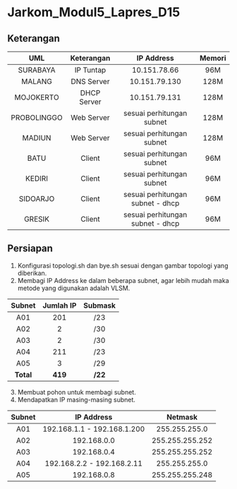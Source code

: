 # Jarkom_Modul5_Lapres_D15

## Keterangan

| UML  | Keterangan | IP Address | Memori |
| :-----: | :-------: | :-----: | :-----: |
| SURABAYA | IP Tuntap | 10.151.78.66 | 96M |
| MALANG | DNS Server | 10.151.79.130 | 128M |
| MOJOKERTO | DHCP Server | 10.151.79.131 | 128M |
| PROBOLINGGO | Web Server | sesuai perhitungan subnet | 128M |
| MADIUN | Web Server | sesuai perhitungan subnet | 128M |
| BATU | Client | sesuai perhitungan subnet | 96M |
| KEDIRI | Client | sesuai perhitungan subnet | 96M |
| SIDOARJO | Client | sesuai perhitungan subnet - dhcp | 96M |
| GRESIK | Client| sesuai perhitungan subnet - dhcp | 96M |

## Persiapan
1. Konfigurasi topologi.sh dan bye.sh sesuai dengan gambar topologi yang diberikan.
2. Membagi IP Address ke dalam beberapa subnet, agar lebih mudah maka metode yang digunakan adalah VLSM.

| Subnet  | Jumlah IP | Submask |
| :-----: | :-------: | :-----: |
| A01  | 201  | /23 |
| A02  | 2  | /30 |
| A03  | 2  | /30 |
| A04  | 211  | /23 |
| A05  | 3  | /29 |
| **Total**  | **419**  | **/22** |

3. Membuat pohon untuk membagi subnet.
4. Mendapatkan IP masing-masing subnet.

| Subnet  | IP Address | Netmask |
| :-----: | :-------: | :-----: |
| A01  | 192.168.1.1 - 192.168.1.200  | 255.255.255.0 |
| A02  | 192.168.0.0 | 255.255.255.252 |
| A03  | 192.168.0.4  | 255.255.255.252 |
| A04  | 192.168.2.2 - 192.168.2.11  | 255.255.255.0 |
| A05  | 192.168.0.8 | 255.255.255.248 |
